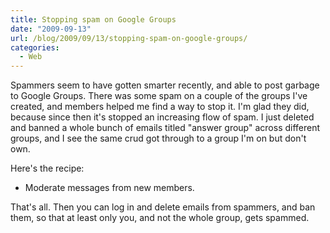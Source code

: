 ```yaml
---
title: Stopping spam on Google Groups
date: "2009-09-13"
url: /blog/2009/09/13/stopping-spam-on-google-groups/
categories:
  - Web
---
```

Spammers seem to have gotten smarter recently, and able to post garbage to Google Groups. There was some spam on a couple of the groups I've created, and members helped me find a way to stop it. I'm glad they did, because since then it's stopped an increasing flow of spam. I just deleted and banned a whole bunch of emails titled "answer group" across different groups, and I see the same crud got through to a group I'm on but don't own.

Here's the recipe:

*   Moderate messages from new members.

That's all. Then you can log in and delete emails from spammers, and ban them, so that at least only you, and not the whole group, gets spammed.


